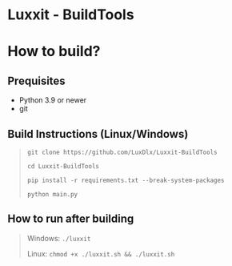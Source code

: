 # Luxxit - BuildTools

# How to build?

## Prequisites
- Python 3.9 or newer
- git

## Build Instructions (Linux/Windows)
> ``git clone https://github.com/LuxDlx/Luxxit-BuildTools``
> 
> ``cd Luxxit-BuildTools``
>
> ``pip install -r requirements.txt --break-system-packages``
> 
> ``python main.py``

## How to run after building
> Windows: ``./luxxit``
>
> Linux: ``chmod +x ./luxxit.sh && ./luxxit.sh``

